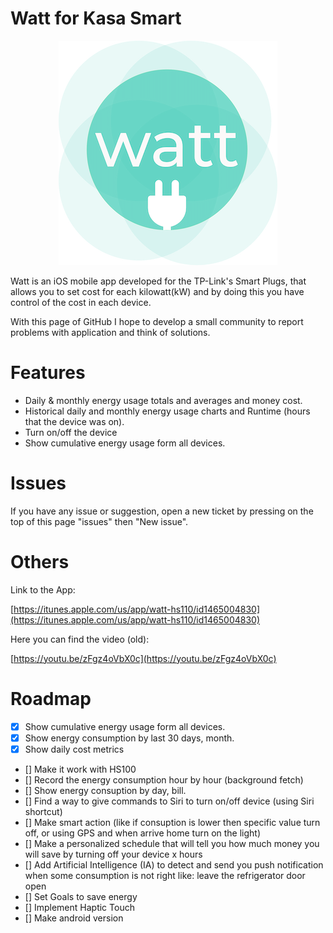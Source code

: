 # Watt for Kasa Smart

      
<p align="center">
<img alt="Screenshot" src="assets/logo.png">
</p>

Watt is an iOS mobile app developed for the TP-Link's Smart Plugs, that allows you to set cost for each kilowatt(kW) and by doing this you have control of the cost in each device.

With this page of GitHub I hope to develop a small community to report problems with application and think of solutions.

# Features

- Daily & monthly energy usage totals and averages and money cost.
- Historical daily and monthly energy usage charts and Runtime (hours that the device was on).
- Turn on/off the device
- Show cumulative energy usage form all devices.

# Issues

If you have any issue or suggestion, open a new ticket by pressing on the top of this page "issues" then "New issue".


# Others

Link to the App:

[https://itunes.apple.com/us/app/watt-hs110/id1465004830](https://itunes.apple.com/us/app/watt-hs110/id1465004830)

Here you can find the video (old):

[https://youtu.be/zFgz4oVbX0c](https://youtu.be/zFgz4oVbX0c)


# Roadmap

- [x] Show cumulative energy usage form all devices.
- [x] Show energy consumption by last 30 days, month.
- [x] Show daily cost metrics
- [] Make it work with HS100
- [] Record the energy consumption hour by hour (background fetch)
- [] Show energy consuption by day, bill.
- [] Find a way to give commands to Siri to turn on/off device (using Siri shortcut)
- [] Make smart action (like if consuption is lower then specific value turn off, or using GPS and when arrive home turn on the light)
- [] Make a personalized schedule that  will tell you how much money you will save by turning off your device x hours
- [] Add Artificial Intelligence (IA) to detect and send you push notification when some consumption is not right like: leave the refrigerator door open
- [] Set Goals to save energy
- [] Implement Haptic Touch
- [] Make android version
